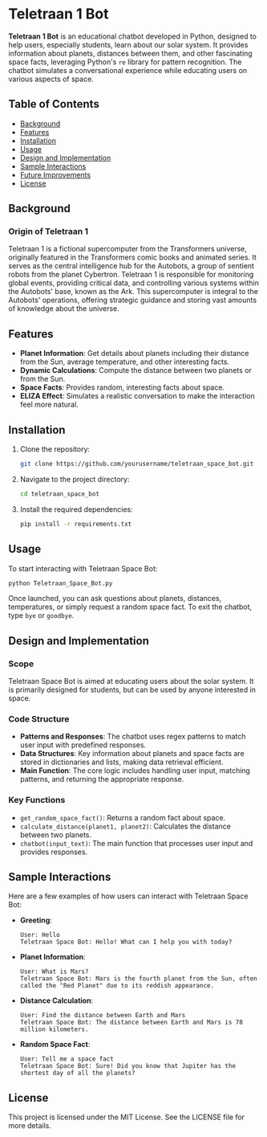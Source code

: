 # Teletraan 1 Bot

**Teletraan 1 Bot** is an educational chatbot developed in Python, designed to help users, especially students, learn about our solar system. It provides information about planets, distances between them, and other fascinating space facts, leveraging Python's `re` library for pattern recognition. The chatbot simulates a conversational experience while educating users on various aspects of space.

## Table of Contents
- [Background](#background)
- [Features](#features)
- [Installation](#installation)
- [Usage](#usage)
- [Design and Implementation](#design-and-implementation)
- [Sample Interactions](#sample-interactions)
- [Future Improvements](#future-improvements)
- [License](#license)

## Background

### Origin of Teletraan 1
Teletraan 1 is a fictional supercomputer from the Transformers universe, originally featured in the Transformers comic books and animated series. It serves as the central intelligence hub for the Autobots, a group of sentient robots from the planet Cybertron. Teletraan 1 is responsible for monitoring global events, providing critical data, and controlling various systems within the Autobots' base, known as the Ark. This supercomputer is integral to the Autobots' operations, offering strategic guidance and storing vast amounts of knowledge about the universe.

## Features
- **Planet Information**: Get details about planets including their distance from the Sun, average temperature, and other interesting facts.
- **Dynamic Calculations**: Compute the distance between two planets or from the Sun.
- **Space Facts**: Provides random, interesting facts about space.
- **ELIZA Effect**: Simulates a realistic conversation to make the interaction feel more natural.

## Installation
1. Clone the repository:
   ```bash
   git clone https://github.com/yourusername/teletraan_space_bot.git
   ```
2. Navigate to the project directory:
   ```bash
   cd teletraan_space_bot
   ```
3. Install the required dependencies:
   ```bash
   pip install -r requirements.txt
   ```

## Usage
To start interacting with Teletraan Space Bot:
```bash
python Teletraan_Space_Bot.py
```
Once launched, you can ask questions about planets, distances, temperatures, or simply request a random space fact. To exit the chatbot, type `bye` or `goodbye`.

## Design and Implementation
### Scope
Teletraan Space Bot is aimed at educating users about the solar system. It is primarily designed for students, but can be used by anyone interested in space.

### Code Structure
- **Patterns and Responses**: The chatbot uses regex patterns to match user input with predefined responses. 
- **Data Structures**: Key information about planets and space facts are stored in dictionaries and lists, making data retrieval efficient.
- **Main Function**: The core logic includes handling user input, matching patterns, and returning the appropriate response.

### Key Functions
- `get_random_space_fact()`: Returns a random fact about space.
- `calculate_distance(planet1, planet2)`: Calculates the distance between two planets.
- `chatbot(input_text)`: The main function that processes user input and provides responses.

## Sample Interactions
Here are a few examples of how users can interact with Teletraan Space Bot:

- **Greeting**:
  ```
  User: Hello
  Teletraan Space Bot: Hello! What can I help you with today?
  ```

- **Planet Information**:
  ```
  User: What is Mars?
  Teletraan Space Bot: Mars is the fourth planet from the Sun, often called the "Red Planet" due to its reddish appearance.
  ```

- **Distance Calculation**:
  ```
  User: Find the distance between Earth and Mars
  Teletraan Space Bot: The distance between Earth and Mars is 78 million kilometers.
  ```

- **Random Space Fact**:
  ```
  User: Tell me a space fact
  Teletraan Space Bot: Sure! Did you know that Jupiter has the shortest day of all the planets?
  ```

## License
This project is licensed under the MIT License. See the LICENSE file for more details.
